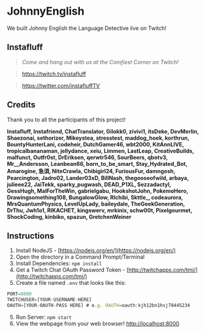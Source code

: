 # JohnnyEnglish
We built Johnny English the Language Detective live on Twitch!

## Instafluff ##
> *Come and hang out with us at the Comfiest Corner on Twitch!*

> https://twitch.tv/instafluff

> https://twitter.com/instafluffTV

## Credits ##
Thank you to all the participants of this project!

**Instafluff, Instafriend, ChatTranslator, Gilokk0, zivivi1, itsDeke, DevMerlin, Shaezonai, sethorizer, Mikeystea, stresstest, maddog_hoek, korthrun, BountyHunterLani, codeheir, DutchGamer46, wbt2000, KitAnnLIVE, tropicalbananaman, jellydance, xeiu, Limmen, LastLeap, CreativeBuilds, malfunct, Outfr0st, DrEriksen, qerwtr546, SourBeers, qbotv3, Mr__Andersson, Leanbean66, born_to_be_smart, Stay_Hydrated_Bot, Amarogine, 急須, NiteCrawla, Chibigirl24, FuriousFur, damngosh, Pearcington, Jadro02, Lander03xD, BillNash, thegooseofwild, arbaya, julieee22, JaiTekk, sparky_pugwash, DEAD_P1XL, Sezzadactyl, GessHugh, MalForTheWin, gabrielgabu, HookshotJohn, PokemoHero, Drawingsomething108, BungalowGlow, Rlchibi, Skttle_, codeaurora, MrsQuantumPhysics, LevelUpLady, baileydale, TheGeekGeneration, DrThu, Jwh1o1, RIKACHET, kingswerv, mrkinix, schw00t, Pixelgourmet, ShockCoding, kinbiko, spazun, GretchenWeiner**

## Instructions ##

1. Install NodeJS - [https://nodejs.org/en/](https://nodejs.org/en/)
2. Open the directory in a Command Prompt/Terminal
3. Install Dependencies: `npm install`
4. Get a Twitch Chat OAuth Password Token - [http://twitchapps.com/tmi/](http://twitchapps.com/tmi/)
4. Create a file named `.env` that looks like this:
```javascript
PORT=8000
TWITCHUSER=[YOUR-USERNAME-HERE]
OAUTH=[YOUR-OAUTH-PASS HERE] # e.g. OAUTH=oauth:kjh12bn1hsj78445234
```
5. Run Server: `npm start`
6. View the webpage from your web browser! [http://localhost:8000](http://localhost:8000)

